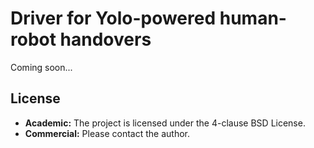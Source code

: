 # Driver for Yolo-powered human-robot handovers #

Coming soon...

## License

* **Academic:** The project is licensed under the 4-clause BSD License.
* **Commercial:** Please contact the author.
